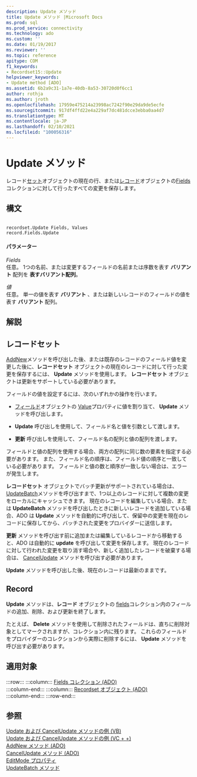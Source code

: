 ```yaml
---
description: Update メソッド
title: Update メソッド |Microsoft Docs
ms.prod: sql
ms.prod_service: connectivity
ms.technology: ado
ms.custom: ''
ms.date: 01/19/2017
ms.reviewer: ''
ms.topic: reference
apitype: COM
f1_keywords:
- Recordset15::Update
helpviewer_keywords:
- Update method [ADO]
ms.assetid: 6b2a9c31-1a7e-40db-8a53-30720d0f6cc1
author: rothja
ms.author: jroth
ms.openlocfilehash: 17959e475214a23998ac7242f90e29da9de5ecfe
ms.sourcegitcommit: 917df4ffd22e4a229af7dc481dcce3ebba0aa4d7
ms.translationtype: MT
ms.contentlocale: ja-JP
ms.lasthandoff: 02/10/2021
ms.locfileid: "100056316"
---
```

# <a name="update-method"></a>Update メソッド
レコード[セット](./recordset-object-ado.md)オブジェクトの現在の行、または[レコード](./record-object-ado.md)オブジェクトの[Fields](./fields-collection-ado.md)コレクションに対して行ったすべての変更を保存します。  
  
## <a name="syntax"></a>構文  
  
```  
  
recordset.Update Fields, Values  
record.Fields.Update  
```  
  
#### <a name="parameters"></a>パラメーター  
 *Fields*  
 任意。 1つの名前、または変更するフィールドの名前または序数を表す **バリアント** 配列を **表すバリアント配列**。  
  
 *値*  
 任意。 単一の値を表す **バリアント** 、または新しいレコードのフィールドの値を表す **バリアント** 配列。  
  
## <a name="remarks"></a>解説  
  
## <a name="recordset"></a>レコードセット  
 [AddNew](./addnew-method-ado.md)メソッドを呼び出した後、または既存のレコードのフィールド値を変更した後に、**レコードセット** オブジェクトの現在のレコードに対して行った変更を保存するには、 **Update** メソッドを使用します。 **レコードセット** オブジェクトは更新をサポートしている必要があります。  
  
 フィールドの値を設定するには、次のいずれかの操作を行います。  
  
-   [フィールド](./field-object.md)オブジェクトの [Value](./value-property-ado.md)プロパティに値を割り当て、 **Update** メソッドを呼び出します。  
  
-   **Update** 呼び出しを使用して、フィールド名と値を引数として渡します。  
  
-   **更新** 呼び出しを使用して、フィールド名の配列と値の配列を渡します。  
  
 フィールドと値の配列を使用する場合、両方の配列に同じ数の要素を指定する必要があります。 また、フィールド名の順序は、フィールド値の順序と一致している必要があります。 フィールドと値の数と順序が一致しない場合は、エラーが発生します。  
  
 **レコードセット** オブジェクトでバッチ更新がサポートされている場合は、 [UpdateBatch](./updatebatch-method.md)メソッドを呼び出すまで、1つ以上のレコードに対して複数の変更をローカルにキャッシュできます。 現在のレコードを編集している場合、または **UpdateBatch** メソッドを呼び出したときに新しいレコードを追加している場合、ADO は **Update** メソッドを自動的に呼び出して、保留中の変更を現在のレコードに保存してから、バッチされた変更をプロバイダーに送信します。  
  
 **更新** メソッドを呼び出す前に追加または編集しているレコードから移動すると、ADO は自動的に **update** を呼び出して変更を保存します。 現在のレコードに対して行われた変更を取り消す場合や、新しく追加したレコードを破棄する場合は、 [CancelUpdate](./cancelupdate-method-ado.md) メソッドを呼び出す必要があります。  
  
 **Update** メソッドを呼び出した後、現在のレコードは最新のままです。  
  
## <a name="record"></a>Record  
 **Update** メソッドは、**レコード** オブジェクトの [fields](./fields-collection-ado.md)コレクション内のフィールドの追加、削除、および更新を終了します。  
  
 たとえば、 **Delete** メソッドを使用して削除されたフィールドは、直ちに削除対象としてマークされますが、コレクション内に残ります。 これらのフィールドをプロバイダーのコレクションから実際に削除するには、 **Update** メソッドを呼び出す必要があります。  
  
## <a name="applies-to"></a>適用対象  

:::row:::
    :::column:::
        [Fields コレクション (ADO)](./fields-collection-ado.md)  
    :::column-end:::
    :::column:::
        [Recordset オブジェクト (ADO)](./recordset-object-ado.md)  
    :::column-end:::
:::row-end:::

## <a name="see-also"></a>参照  
 [Update および CancelUpdate メソッドの例 (VB)](./update-and-cancelupdate-methods-example-vb.md)   
 [Update および CancelUpdate メソッドの例 (VC + +)](./update-and-cancelupdate-methods-example-vc.md)   
 [AddNew メソッド (ADO)](./addnew-method-ado.md)   
 [CancelUpdate メソッド (ADO)](./cancelupdate-method-ado.md)   
 [EditMode プロパティ](./editmode-property.md)   
 [UpdateBatch メソッド](./updatebatch-method.md)